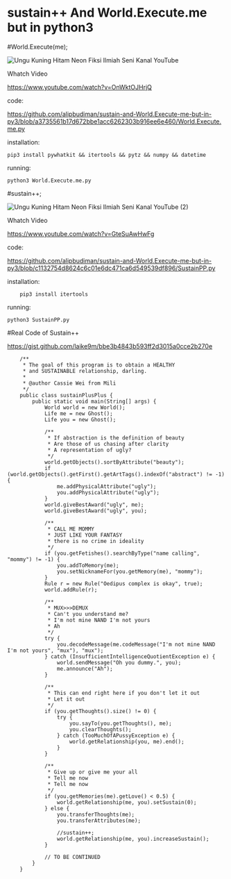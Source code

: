 # sustain++ And World.Execute.me but in python3


#World.Execute(me);

![Ungu Kuning Hitam Neon Fiksi Ilmiah Seni Kanal YouTube](https://user-images.githubusercontent.com/82330418/137039756-2f5477ce-a791-48cf-a1f2-660896702f39.png)

Whatch Video

https://www.youtube.com/watch?v=OnWktOJHrjQ

code:

https://github.com/alipbudiman/sustain-and-World.Execute-me-but-in-py3/blob/a3735561b17d672bbe1acc6262303b916ee6e460/World.Execute.me.py

installation:
    
    pip3 install pywhatkit && itertools && pytz && numpy && datetime

running:
    
    python3 World.Execute.me.py

#sustain++;

![Ungu Kuning Hitam Neon Fiksi Ilmiah Seni Kanal YouTube (2)](https://user-images.githubusercontent.com/82330418/137043193-aab3ba9f-3c22-409e-8e49-b03a6a6a28fb.png)

Whatch Video

https://www.youtube.com/watch?v=GteSuAwHwFg

code:

https://github.com/alipbudiman/sustain-and-World.Execute-me-but-in-py3/blob/c1132754d8624c6c01e6dc471ca6d549539df896/SustainPP.py

installation:

        pip3 install itertools

running:
    
    python3 SustainPP.py
    
    
#Real Code of Sustain++

https://gist.github.com/laike9m/bbe3b4843b593ff2d3015a0cce2b270e


        /**
         * The goal of this program is to obtain a HEALTHY
         * and SUSTAINABLE relationship, darling.
         *
         * @author Cassie Wei from Mili
         */
        public class sustainPlusPlus {
            public static void main(String[] args) {
                World world = new World();
                Life me = new Ghost();
                Life you = new Ghost();

                /**
                 * If abstraction is the definition of beauty
                 * Are those of us chasing after clarity
                 * A representation of ugly?
                 */
                world.getObjects().sortByAttribute("beauty");
                if (world.getObjects().getFirst().getArtTags().indexOf("abstract") != -1) {
                    me.addPhysicalAttribute("ugly");
                    you.addPhysicalAttribute("ugly");
                }
                world.giveBestAward("ugly", me);
                world.giveBestAward("ugly", you);

                /**
                 * CALL ME MOMMY
                 * JUST LIKE YOUR FANTASY
                 * there is no crime in ideality
                 */
                if (you.getFetishes().searchByType("name calling", "mommy") != -1) {
                    you.addToMemory(me);
                    you.setNicknameFor(you.getMemory(me), "mommy");
                }
                Rule r = new Rule("Oedipus complex is okay", true);
                world.addRule(r);

                /** 
                 * MUX>>>DEMUX
                 * Can't you understand me?
                 * I'm not mine NAND I'm not yours
                 * Ah
                 */
                try {
                    you.decodeMessage(me.codeMessage("I'm not mine NAND I'm not yours", "mux"), "mux");
                } catch (InsufficientIntelligenceQuotientException e) {
                    world.sendMessage("Oh you dummy.", you);
                    me.announce("Ah");
                }

                /**
                 * This can end right here if you don't let it out
                 * Let it out
                 */
                if (you.getThoughts().size() != 0) {
                    try {
                        you.sayTo(you.getThoughts(), me);
                        you.clearThoughts();
                    } catch (TooMuchOfAPussyException e) {
                        world.getRelationship(you, me).end();
                    }
                }

                /**
                 * Give up or give me your all
                 * Tell me now
                 * Tell me now
                 */
                if (you.getMemories(me).getLove() < 0.5) {
                    world.getRelationship(me, you).setSustain(0);
                } else {
                    you.transferThoughts(me);
                    you.transferAttributes(me);

                    //sustain++;
                    world.getRelationship(me, you).increaseSustain();
                }

                // TO BE CONTINUED
            }
        }

